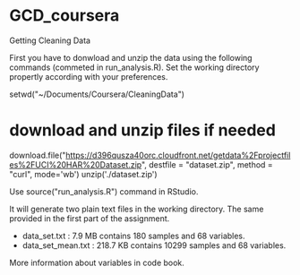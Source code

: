 # GCD_coursera
Getting Cleaning Data

First you have to donwload and unzip the data using the following commands (commeted in run_analysis.R). 
Set the working directory propertly according with your preferences. 

setwd("~/Documents/Coursera/CleaningData")
# download and unzip files if needed
download.file("https://d396qusza40orc.cloudfront.net/getdata%2Fprojectfiles%2FUCI%20HAR%20Dataset.zip", destfile = "dataset.zip", method = "curl", mode='wb')
unzip('./dataset.zip')

Use source("run_analysis.R") command in RStudio.

It will generate two plain text files in the working directory. The same provided in the first part of the assignment. 

* data_set.txt      : 7.9 MB contains 180 samples and 68 variables.
* data_set_mean.txt : 218.7 KB contains 10299 samples and 68 variables. 

More information about variables in code book. 
